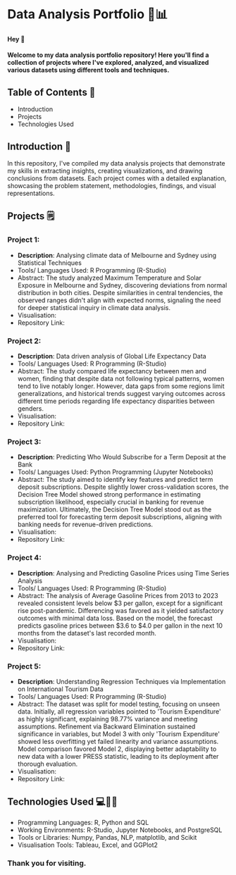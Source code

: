 # Data Analysis Portfolio 💼📊

#### Hey 👋

#### Welcome to my data analysis portfolio repository! Here you'll find a collection of projects where I've explored, analyzed, and visualized various datasets using different tools and techniques.

## Table of Contents 📁
- Introduction
- Projects
- Technologies Used

## Introduction 🚀

In this repository, I've compiled my data analysis projects that demonstrate my skills in extracting insights, creating visualizations, and drawing conclusions from datasets. Each project comes with a detailed explanation, showcasing the problem statement, methodologies, findings, and visual representations.

## Projects 🗒️

### Project 1: 
- **Description**: Analysing climate data of Melbourne and Sydney using Statistical Techniques
- Tools/ Languages Used: R Programming (R-Studio)
- Abstract: The study analyzed Maximum Temperature and Solar Exposure in Melbourne and Sydney, discovering deviations from normal distribution in both cities. Despite similarities in central tendencies, the observed ranges didn't align with expected norms, signaling the need for deeper statistical inquiry in climate data analysis.
- Visualisation:
- Repository Link: 

### Project 2: 
- **Description**: Data driven analysis of Global Life Expectancy Data
- Tools/ Languages Used: R Programming (R-Studio)
- Abstract: The study compared life expectancy between men and women, finding that despite data not following typical patterns, women tend to live notably longer. However, data gaps from some regions limit generalizations, and historical trends suggest varying outcomes across different time periods regarding life expectancy disparities between genders.
- Visualisation:
- Repository Link:
  
### Project 3:
- **Description**: Predicting Who Would Subscribe for a Term Deposit at the Bank
- Tools/ Languages Used: Python Programming (Jupyter Notebooks)
- Abstract: The study aimed to identify key features and predict term deposit subscriptions. Despite slightly lower cross-validation scores, the Decision Tree Model showed strong performance in estimating subscription likelihood, especially crucial in banking for revenue maximization. Ultimately, the Decision Tree Model stood out as the preferred tool for forecasting term deposit subscriptions, aligning with banking needs for revenue-driven predictions.
- Visualisation:
- Repository Link:
  
### Project 4: 
- **Description**: Analysing and Predicting Gasoline Prices using Time Series Analysis
- Tools/ Languages Used: R Programming (R-Studio)
- Abstract: The analysis of Average Gasoline Prices from 2013 to 2023 revealed consistent levels below $3 per gallon, except for a significant rise post-pandemic. Differencing was favored as it yielded satisfactory outcomes with minimal data loss. Based on the model, the forecast predicts gasoline prices between $3.6 to $4.0 per gallon in the next 10 months from the dataset's last recorded month.
- Visualisation:
- Repository Link:
  
### Project 5: 
- **Description**: Understanding Regression Techniques via Implementation on International Tourism Data
- Tools/ Languages Used: R Programming (R-Studio)
- Abstract: The dataset was split for model testing, focusing on unseen data. Initially, all regression variables pointed to 'Tourism Expenditure' as highly significant, explaining 98.77% variance and meeting assumptions. Refinement via Backward Elimination sustained significance in variables, but Model 3 with only 'Tourism Expenditure' showed less overfitting yet failed linearity and variance assumptions. Model comparison favored Model 2, displaying better adaptability to new data with a lower PRESS statistic, leading to its deployment after thorough evaluation.
- Visualisation:
- Repository Link:

## Technologies Used 💻🧑‍💻
- Programming Languages: R, Python and  SQL 
- Working Environments: R-Studio, Jupyter Notebooks, and PostgreSQL
- Tools or Libraries: Numpy, Pandas, NLP, matplotlib, and Scikit
- Visualisation Tools: Tableau, Excel, and GGPlot2


### Thank you for visiting. 

